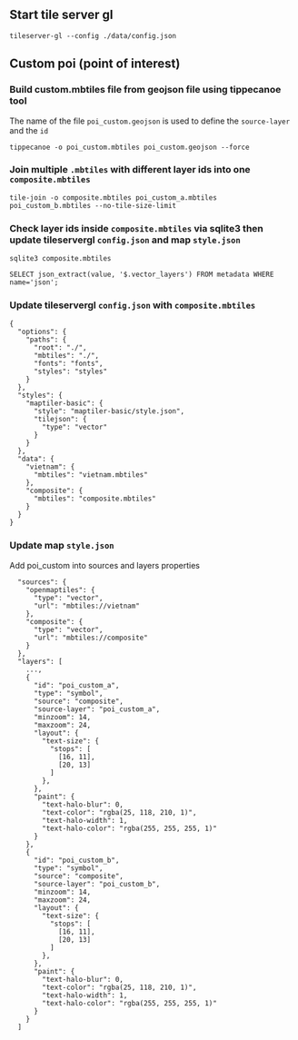 ## Start tile server gl

```
tileserver-gl --config ./data/config.json
```

## Custom poi (point of interest)

### Build custom.mbtiles file from geojson file using tippecanoe tool

The name of the file `poi_custom.geojson` is used to define the `source-layer` and the `id`

```
tippecanoe -o poi_custom.mbtiles poi_custom.geojson --force
```

### Join multiple `.mbtiles` with different layer ids into one `composite.mbtiles`

```
tile-join -o composite.mbtiles poi_custom_a.mbtiles poi_custom_b.mbtiles --no-tile-size-limit
```

### Check layer ids inside `composite.mbtiles` via sqlite3 then update tileservergl `config.json` and map `style.json`

```
sqlite3 composite.mbtiles

SELECT json_extract(value, '$.vector_layers') FROM metadata WHERE name='json';
```

### Update tileservergl `config.json` with `composite.mbtiles`

```
{
  "options": {
    "paths": {
      "root": "./",
      "mbtiles": "./",
      "fonts": "fonts",
      "styles": "styles"
    }
  },
  "styles": {
    "maptiler-basic": {
      "style": "maptiler-basic/style.json",
      "tilejson": {
        "type": "vector"
      }
    }
  },
  "data": {
    "vietnam": {
      "mbtiles": "vietnam.mbtiles"
    },
    "composite": {
      "mbtiles": "composite.mbtiles"
    }
  }
}
```

### Update map `style.json`

Add poi_custom into sources and layers properties

```
  "sources": {
    "openmaptiles": {
      "type": "vector",
      "url": "mbtiles://vietnam"
    },
    "composite": {
      "type": "vector",
      "url": "mbtiles://composite"
    }
  },
  "layers": [
    ...,
    {
      "id": "poi_custom_a",
      "type": "symbol",
      "source": "composite",
      "source-layer": "poi_custom_a",
      "minzoom": 14,
      "maxzoom": 24,
      "layout": {
        "text-size": {
          "stops": [
            [16, 11],
            [20, 13]
          ]
        },
      },
      "paint": {
        "text-halo-blur": 0,
        "text-color": "rgba(25, 118, 210, 1)",
        "text-halo-width": 1,
        "text-halo-color": "rgba(255, 255, 255, 1)"
      }
    },
    {
      "id": "poi_custom_b",
      "type": "symbol",
      "source": "composite",
      "source-layer": "poi_custom_b",
      "minzoom": 14,
      "maxzoom": 24,
      "layout": {
        "text-size": {
          "stops": [
            [16, 11],
            [20, 13]
          ]
        },
      },
      "paint": {
        "text-halo-blur": 0,
        "text-color": "rgba(25, 118, 210, 1)",
        "text-halo-width": 1,
        "text-halo-color": "rgba(255, 255, 255, 1)"
      }
    }
  ]
```
